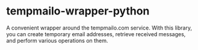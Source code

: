 # tempmailo-wrapper-python
A convenient wrapper around the tempmailo.com service. With this library, you can create temporary email addresses, retrieve received messages, and perform various operations on them.
